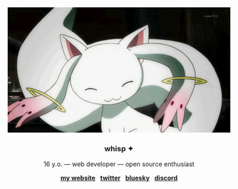 <div align="center">
    <img src="img/kyubey.gif">
    <h3>
        whisp ✦
    </h3>
    <p>
            16 y.o. — web developer — open source enthusiast
    </p>
    <div>
        <strong>
            <a href="https://whisp.moe">
                my website</a>
        </strong>
        &MediumSpace;
        <strong>
            <a href="https://x.com/ww_whisp">
                twitter</a>
        </strong>
        &MediumSpace;
        <strong>
            <a href="https://bsky.app/whisp.moe">
                bluesky</a>
        </strong>
        &MediumSpace;
        <strong>
            <a href="https://discord.com/users/1276688713434529854">
                discord</a>
        </strong>
    </div>
</div>